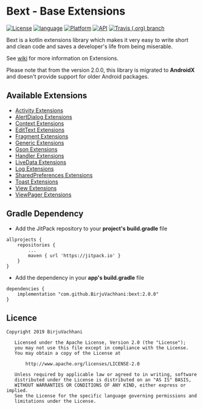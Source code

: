 # Bext - Base Extensions

[![License](https://img.shields.io/badge/License-Apache%202.0-2196F3.svg?style=for-the-badge)](https://opensource.org/licenses/Apache-2.0)
[![language](https://img.shields.io/github/languages/top/BirjuVachhani/bext.svg?style=for-the-badge&colorB=f18e33)](https://kotlinlang.org/)
[![Platform](https://img.shields.io/badge/Platform-Android-green.svg?style=for-the-badge)](https://www.android.com/)
[![API](https://img.shields.io/badge/API-16%2B-F44336.svg?style=for-the-badge)](https://android-arsenal.com/api?level=16)
[![Travis (.org) branch](https://img.shields.io/travis/BirjuVachhani/bext/master.svg?style=for-the-badge)](https://travis-ci.org/BirjuVachhani/bext)

Bext is a kotlin extensions library which makes it very easy to write short and clean code and saves a developer's life from being miserable.

See [wiki](https://github.com/BirjuVachhani/bext/wiki) for more information on Extensions.

Please note that from the version 2.0.0, this library is migrated to **AndroidX** and doesn't provide support for older Android packages.

## Available Extensions 

* [Activity Extensions](https://github.com/BirjuVachhani/bext/wiki/Activity-Extensions)
* [AlertDialog Extensions](https://github.com/BirjuVachhani/bext/wiki/AlertDialog-Extensions)
* [Context Extensions](https://github.com/BirjuVachhani/bext/wiki/Context-Extensions)
* [EditText Extensions](https://github.com/BirjuVachhani/bext/wiki/EditText-Extensions)
* [Fragment Extensions](https://github.com/BirjuVachhani/bext/wiki/Fragment-Extensions)
* [Generic Extensions](https://github.com/BirjuVachhani/bext/wiki/Generic-Extensions)
* [Gson Extensions](https://github.com/BirjuVachhani/bext/wiki/Gson-Extensions)
* [Handler Extensions](https://github.com/BirjuVachhani/bext/wiki/Handler-Extensions)
* [LiveData Extensions](https://github.com/BirjuVachhani/bext/wiki/LiveData-Extensions)
* [Log Extensions](https://github.com/BirjuVachhani/bext/wiki/Log-Extensions)
* [SharedPreferences Extensions](https://github.com/BirjuVachhani/bext/wiki/SharedPreferences-Extensions)
* [Toast Extensions](https://github.com/BirjuVachhani/bext/wiki/Toast-Extensions)
* [View Extensions](https://github.com/BirjuVachhani/bext/wiki/View-Extensions)
* [ViewPager Extensions](https://github.com/BirjuVachhani/bext/wiki/ViewPager-Extensions)


## Gradle Dependency

* Add the JitPack repository to your **project's build.gradle** file

```
allprojects {
    repositories {
        ...
        maven { url 'https://jitpack.io' }
    }
}
```

* Add the dependency in your **app's build.gradle** file

```
dependencies {
    implementation "com.github.BirjuVachhani:bext:2.0.0"
}
```

## Licence

```
Copyright 2019 BirjuVachhani

   Licensed under the Apache License, Version 2.0 (the "License");
   you may not use this file except in compliance with the License.
   You may obtain a copy of the License at

       http://www.apache.org/licenses/LICENSE-2.0

   Unless required by applicable law or agreed to in writing, software
   distributed under the License is distributed on an "AS IS" BASIS,
   WITHOUT WARRANTIES OR CONDITIONS OF ANY KIND, either express or implied.
   See the License for the specific language governing permissions and
   limitations under the License.
```
